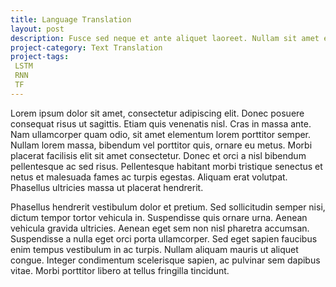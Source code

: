 ```yaml
---
title: Language Translation
layout: post
description: Fusce sed neque et ante aliquet laoreet. Nullam sit amet ex non ante consectetur tincidunt et vitae sapien. 
project-category: Text Translation
project-tags:
 LSTM
 RNN
 TF
---
```

Lorem ipsum dolor sit amet, consectetur adipiscing elit. Donec posuere consequat risus ut sagittis. Etiam quis venenatis nisl. Cras in massa ante. Nam ullamcorper quam odio, sit amet elementum lorem porttitor semper. Nullam lorem massa, bibendum vel porttitor quis, ornare eu metus. Morbi placerat facilisis elit sit amet consectetur. Donec et orci a nisl bibendum pellentesque ac sed risus. Pellentesque habitant morbi tristique senectus et netus et malesuada fames ac turpis egestas. Aliquam erat volutpat. Phasellus ultricies massa ut placerat hendrerit.

Phasellus hendrerit vestibulum dolor et pretium. Sed sollicitudin semper nisi, dictum tempor tortor vehicula in. Suspendisse quis ornare urna. Aenean vehicula gravida ultricies. Aenean eget sem non nisl pharetra accumsan. Suspendisse a nulla eget orci porta ullamcorper. Sed eget sapien faucibus enim tempus vestibulum in ac turpis. Nullam aliquam mauris ut aliquet congue. Integer condimentum scelerisque sapien, ac pulvinar sem dapibus vitae. Morbi porttitor libero at tellus fringilla tincidunt.